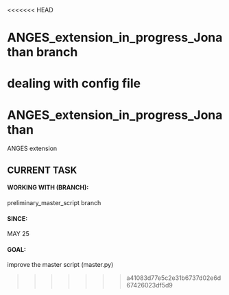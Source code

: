 <<<<<<< HEAD
# ANGES_extension_in_progress_Jonathan branch
dealing with config file
=======
# ANGES_extension_in_progress_Jonathan
ANGES extension 


## CURRENT TASK
#### WORKING WITH (BRANCH): 
preliminary_master_script branch 
#### SINCE: 
MAY 25
#### GOAL: 
improve the master script (master.py) 
>>>>>>> a41083d77e5c2e31b6737d02e6d67426023df5d9

